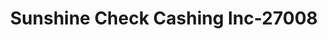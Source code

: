 ---
f_zip-code: 34266
f_state-code: FL
title: Sunshine Check Cashing Inc-27008
f_phone: 863-993-2200
f_city-only: Arcadia
f_address: 9 North Luther Avenue Arcadia
f_location-unique-id: '27008'
slug: sunshine-check-cashing-inc-27008
updated-on: '2024-05-30T13:46:58.046Z'
created-on: '2024-05-30T13:36:59.803Z'
published-on: '2024-05-30T13:54:32.469Z'
f_city-state: cms/city/arcadia-fl.md
f_company: cms/company/sunshine-check-cashing-inc.md
f_state: cms/state/florida.md
layout: '[payday-loan].html'
tags: payday-loan
---